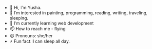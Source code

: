 - 👋 Hi, I’m Yusha.
- 👀 I’m interested in painting, programming, reading, writing, traveling, sleeping.
- 🌱 I’m currently learning web development
- 📫 How to reach me - flying
- 😄 Pronouns: she/her
- ⚡ Fun fact: I can sleep all day.

<!---
yusha-37/yusha-37 is a ✨ special ✨ repository because its `README.md` (this file) appears on your GitHub profile.
You can click the Preview link to take a look at your changes.
--->
